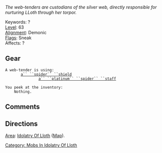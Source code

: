 *The web-tenders are custodians of the silver web, directly responsible
for nurturing LLoth through her torpor.*

Keywords: ?  
[Level](Level "wikilink"): 63  
[Alignment](Alignment "wikilink"): Demonic  
[Flags](:Category:_Mob_Types "wikilink"): Sneak  
Affects: ?  

## Gear

`A web-tender is using:`  
`    `<held in offhand>`   `[`a`` ``spider`` ``shield`](Spider_Shield "wikilink")  
`    `<wielded>`           `[`a`` ``platinum`` ``spider`` ``staff`](Platinum_Spider_Staff "wikilink")

`You peek at the inventory:`  
`    Nothing.`

## Comments

## Directions

[Area](:Category:_Areas "wikilink"): [Idolatry Of
Lloth](:Category:_Idolatry_Of_Lloth "wikilink")
([Map](Idolatry_Of_Lloth_Map "wikilink")).  

[Category: Mobs In Idolatry Of
Lloth](Category:_Mobs_In_Idolatry_Of_Lloth "wikilink")
